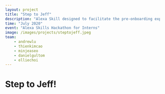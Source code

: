 ```yaml
---
layout: project
title: "Step to Jeff"
description: "Alexa Skill designed to facilitate the pre-onboarding experience for Amazon interns!"
time: "July 2020"
event: "Alexa Skills Hackathon for Interns"
image: /images/projects/steptojeff.jpeg
team:
    - andrewlu
    - thienkimcao
    - minjeaseo
    - danielgultom
    - elliechoi
---
```


# Step to Jeff!